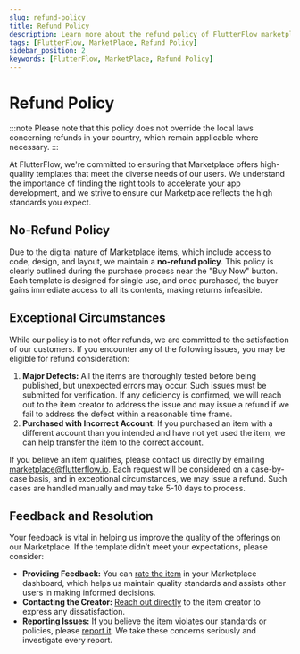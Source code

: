 ```yaml
---
slug: refund-policy
title: Refund Policy
description: Learn more about the refund policy of FlutterFlow marketplace.
tags: [FlutterFlow, MarketPlace, Refund Policy]
sidebar_position: 2
keywords: [FlutterFlow, MarketPlace, Refund Policy]
---
```


# Refund Policy

:::note
Please note that this policy does not override the local laws concerning refunds in your country, which remain applicable where necessary.
:::

At FlutterFlow, we're committed to ensuring that Marketplace offers high-quality templates that meet the diverse needs of our users. We understand the importance of finding the right tools to accelerate your app development, and we strive to ensure our Marketplace reflects the high standards you expect.

## No-Refund Policy

Due to the digital nature of Marketplace items, which include access to code, design, and layout, we maintain a **no-refund policy**. This policy is clearly outlined during the purchase process near the "Buy Now" button. Each template is designed for single use, and once purchased, the buyer gains immediate access to all its contents, making returns infeasible.

## Exceptional Circumstances

While our policy is to not offer refunds, we are committed to the satisfaction of our customers. If you encounter any of the following issues, you may be eligible for refund consideration:

1. **Major Defects:** All the items are thoroughly tested before being published, but unexpected errors may occur. Such issues must be submitted for verification. If any deficiency is confirmed, we will reach out to the item creator to address the issue and may issue a refund if we fail to address the defect within a reasonable time frame.
2. **Purchased with Incorrect Account:** If you purchased an item with a different account than you intended and have not yet used the item, we can help transfer the item to the correct account.

If you believe an item qualifies, please contact us directly by emailing [marketplace@flutterflow.io](mailto:marketplace@flutterflow.io). Each request will be considered on a case-by-case basis, and in exceptional circumstances, we may issue a refund. Such cases are handled manually and may take 5-10 days to process.

## Feedback and Resolution

Your feedback is vital in helping us improve the quality of the offerings on our Marketplace. If the template didn’t meet your expectations, please consider:

- **Providing Feedback:** You can [rate the item](#) in your Marketplace dashboard, which helps us maintain quality standards and assists other users in making informed decisions.
- **Contacting the Creator:** [Reach out directly](#) to the item creator to express any dissatisfaction.
- **Reporting Issues:** If you believe the item violates our standards or policies, please [report it](#). We take these concerns seriously and investigate every report.